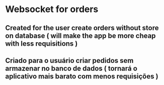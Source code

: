 # Websocket for orders

<h2>Created for the user create orders without store on database ( will make the app be more cheap with less requisitions )</h2>

<h2>Criado para o usuário criar pedidos sem armazenar no banco de dados ( tornará o aplicativo mais barato com menos requisições )</h2>